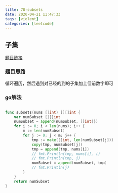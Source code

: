 ```yaml
---
title: 78-subsets
date: 2020-04-21 11:47:33
tags: [violent]
categories: [leetcode]
---
```


## 子集

[题目链接](https://leetcode-cn.com/problems/subsets) 

### 题目思路

循环遍历，然后遇到对已经的到的子集加上但前数字即可

### go解法

```go

func subsets(nums []int) [][]int {
	var numSubset [][]int
	numSubset = append(numSubset, []int{})
	for i := 0; i < len(nums); i++ {
		m := len(numSubset)
		for j := 0; j < m; j++ {
			tmp := make([]int, len(numSubset[j]))
			copy(tmp, numSubset[j])
			tmp = append(tmp, nums[i])
			// fmt.Println(tmp, nums[i], i)
			// fmt.Println(tmp, j)
			numSubset = append(numSubset, tmp)
			// fmt.Println(j)
		}
	}
	return numSubset
}


```

